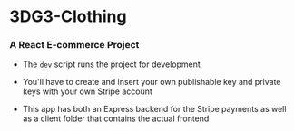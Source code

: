 # 3DG3-Clothing
### A React E-commerce Project

* The `dev` script runs the project for development

* You'll have to create and insert your own publishable key 
    and private keys with your own Stripe account

* This app has both an Express backend for the Stripe payments as
    well as a client folder that contains the actual frontend